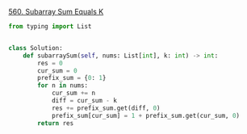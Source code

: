 [560. Subarray Sum Equals K](https://leetcode.com/problems/subarray-sum-equals-k)


```python
from typing import List


class Solution:
    def subarraySum(self, nums: List[int], k: int) -> int:
        res = 0
        cur_sum = 0
        prefix_sum = {0: 1}
        for n in nums:
            cur_sum += n
            diff = cur_sum - k
            res += prefix_sum.get(diff, 0)
            prefix_sum[cur_sum] = 1 + prefix_sum.get(cur_sum, 0)
        return res

```
